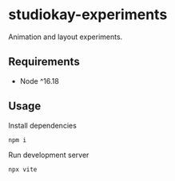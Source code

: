 # studiokay-experiments

Animation and layout experiments.

## Requirements

- Node ^16.18

## Usage

Install dependencies

```
npm i
```

Run development server

```
npx vite
```
